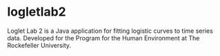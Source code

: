 # logletlab2
Loglet Lab 2 is a Java application for fitting logistic curves to time series data. Developed for the Program for the Human Environment at The Rockefeller University.
